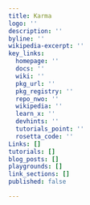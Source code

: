 ```yaml
---
title: Karma
logo: ''
description: ''
byline: ''
wikipedia-excerpt: ''
key_links:
  homepage: ''
  docs: ''
  wiki: ''
  pkg_url: ''
  pkg_registry: ''
  repo_nwo: ''
  wikipedia: ''
  learn_x: ''
  devhints: ''
  tutorials_point: ''
  rosetta_code: ''
Links: []
tutorials: []
blog_posts: []
playgrounds: []
link_sections: []
published: false

---
```

